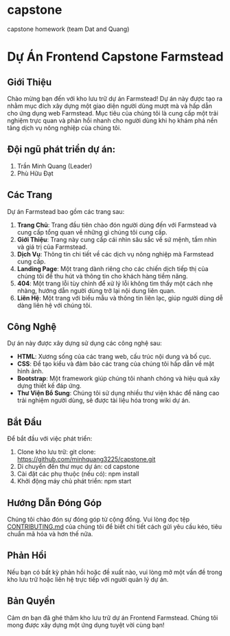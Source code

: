 # capstone
capstone homework (team Dat and Quang)

# Dự Án Frontend Capstone  Farmstead

## Giới Thiệu

Chào mừng bạn đến với kho lưu trữ dự án  Farmstead! Dự án này được tạo ra nhằm mục đích xây dựng một giao diện người dùng mượt mà và hấp dẫn cho ứng dụng web Farmstead. Mục tiêu của chúng tôi là cung cấp một trải nghiệm trực quan và phản hồi nhanh cho người dùng khi họ khám phá nền tảng dịch vụ nông nghiệp của chúng tôi.

## Đội ngũ phát triển dự án: 

1. Trần Minh Quang (Leader)
2. Phù Hữu Đạt

## Các Trang

Dự án Farmstead bao gồm các trang sau:

1. **Trang Chủ**: Trang đầu tiên chào đón người dùng đến với Farmstead và cung cấp tổng quan về những gì chúng tôi cung cấp.
2. **Giới Thiệu**: Trang này cung cấp cái nhìn sâu sắc về sứ mệnh, tầm nhìn và giá trị của Farmstead.
3. **Dịch Vụ**: Thông tin chi tiết về các dịch vụ nông nghiệp mà Farmstead cung cấp.
4. **Landing Page**: Một trang dành riêng cho các chiến dịch tiếp thị của chúng tôi để thu hút và thông tin cho khách hàng tiềm năng.
5. **404**: Một trang lỗi tùy chỉnh để xử lý lỗi không tìm thấy một cách nhẹ nhàng, hướng dẫn người dùng trở lại nội dung liên quan.
6. **Liên Hệ**: Một trang với biểu mẫu và thông tin liên lạc, giúp người dùng dễ dàng liên hệ với chúng tôi.

## Công Nghệ

Dự án này được xây dựng sử dụng các công nghệ sau:

- **HTML**: Xương sống của các trang web, cấu trúc nội dung và bố cục.
- **CSS**: Để tạo kiểu và đảm bảo các trang của chúng tôi hấp dẫn về mặt hình ảnh.
- **Bootstrap**: Một framework giúp chúng tôi nhanh chóng và hiệu quả xây dựng thiết kế đáp ứng.
- **Thư Viện Bổ Sung**: Chúng tôi sử dụng nhiều thư viện khác để nâng cao trải nghiệm người dùng, sẽ được tài liệu hóa trong wiki dự án.

## Bắt Đầu

Để bắt đầu với việc phát triển:

1. Clone kho lưu trữ: git clone: https://github.com/minhquang3225/capstone.git
2. Di chuyển đến thư mục dự án: cd capstone
3. Cài đặt các phụ thuộc (nếu có): npm install
4. Khởi động máy chủ phát triển: npm start


## Hướng Dẫn Đóng Góp

Chúng tôi chào đón sự đóng góp từ cộng đồng. Vui lòng đọc tệp [CONTRIBUTING.md](CONTRIBUTING.md) của chúng tôi để biết chi tiết cách gửi yêu cầu kéo, tiêu chuẩn mã hóa và hơn thế nữa.

## Phản Hồi

Nếu bạn có bất kỳ phản hồi hoặc đề xuất nào, vui lòng mở một vấn đề trong kho lưu trữ hoặc liên hệ trực tiếp với người quản lý dự án.

## Bản Quyền

Cảm ơn bạn đã ghé thăm kho lưu trữ dự án Frontend Farmstead. Chúng tôi mong được xây dựng một ứng dụng tuyệt vời cùng bạn!